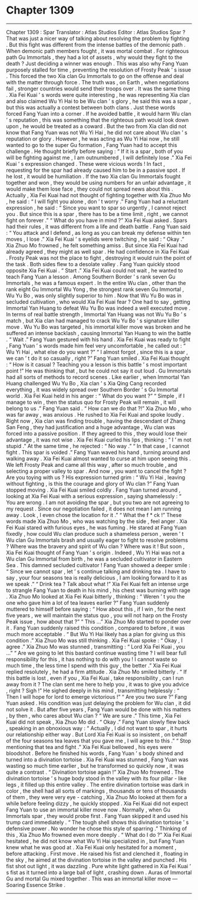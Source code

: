 
# Chapter 1309


---

Chapter 1309 : Spar
Translator :
Atlas Studios
Editor :
Atlas Studios
Spar ?
That was just a nicer way of talking about resolving the problem by fighting .
But this fight was different from the intense battles of the demonic path . When demonic path members fought , it was mortal combat . For righteous path Gu Immortals , they had a lot of assets , why would they fight to the death ? Just deciding a winner was enough .
This was also why Fang Yuan purposely stalled for time , preventing the resolution of Frosty Peak ’ s issue . This forced the two Xia clan Gu Immortals to go on the offense and deal with the matter through force .
The truth was , on Earth , when negotiations fail , stronger countries would send their troops over .
It was the same thing .
Xia Fei Kuai ’ s words were quite interesting , he was representing Xia clan and also claimed Wu Yi Hai to be Wu clan ’ s glory , he said this was a spar , but this was actually a contest between both clans .
Just these words forced Fang Yuan into a corner . If he avoided battle , it would harm Wu clan ’ s reputation , this was something that the righteous path would look down upon , he would be treated as a coward .
But the two from Xia clan did not know that Fang Yuan was not Wu Yi Hai , he did not care about Wu clan ’ s reputation or glory .
However , he was acting as Wu Yi Hai now , he still wanted to go to the super Gu formation , Fang Yuan had to accept this challenge .
He thought briefly before saying : “ If it is a spar , both of you will be fighting against me , I am outnumbered , I will definitely lose .”
Xia Fei Kuai ’ s expression changed .
These were vicious words !
In fact , requesting for the spar had already caused him to be in a passive spot . If he lost , it would be humiliation . If the two Xia clan Gu Immortals fought together and won , they would be using numbers for an unfair advantage , it would make them lose face , they could not spread news about this .
Actually , Xia Fei Kuai had not thought of fighting together with Xia Zhuo Mo , he said : “ I will fight you alone , don ’ t worry .”
Fang Yuan had a reluctant expression , he said : “ Since you want to spar so urgently , I cannot reject you . But since this is a spar , there has to be a time limit , right , we cannot fight on forever .”
“ What do you have in mind ?” Xia Fei Kuai asked .
Spars had their rules , it was different from a life and death battle .
Fang Yuan said : “ You attack and I defend , as long as you can break my defense within ten moves , I lose .”
Xia Fei Kuai ’ s eyelids were twitching , he said : “ Okay .”
Xia Zhuo Mo frowned , he felt something amiss . But since Xia Fei Kuai had already agreed , they might as well spar . He had confidence in Xia Fei Kuai .
Frosty Peak was not the place to fight , destroying it would ruin the point of the task .
Both sides flew to a desolate valley .
Fang Yuan quickly stood opposite Xia Fei Kuai .
“ Start .” Xia Fei Kuai could not wait , he wanted to teach Fang Yuan a lesson .
Among Southern Border ’ s rank seven Gu Immortals , he was a famous expert . In the entire Wu clan , other than the rank eight Gu Immortal Wu Yong , the strongest rank seven Gu Immortal , Wu Yu Bo , was only slightly superior to him . Now that Wu Yu Bo was in secluded cultivation , who would Xia Fei Kuai fear ?
One had to say , getting Immortal Yan Huang to defeat Wu Yu Bo was indeed a well executed move .
In terms of real battle strength , Immortal Yan Huang was not Wu Yu Bo ’ s match , but Xia clan had managed to crack Wu Yu Bo ’ s signature killer move .
Wu Yu Bo was targeted , his immortal killer move was broken and he suffered an intense backlash , causing Immortal Yan Huang to win the battle .
“ Wait .” Fang Yuan gestured with his hand .
Xia Fei Kuai was ready to fight , Fang Yuan ’ s words made him feel very uncomfortable , he called out : “ Wu Yi Hai , what else do you want ?”
“ I almost forgot , since this is a spar , we can ’ t do it so casually , right ?” Fang Yuan smiled .
Xia Fei Kuai thought : “ How is it casual ? Teaching you a lesson is this battle ’ s most important point !”
He was thinking that , but he could not say it out loud .
Gu Immortals had all sorts of methods to record scenes . Like earlier , when Immortal Yan Huang challenged Wu Yu Bo , Xia clan ’ s Xia Qing Cang recorded everything , it was widely spread over Southern Border ’ s Gu Immortal world .
Xia Fei Kuai held in his anger : “ What do you want ?”
“ Simple , if I manage to win , then the status quo for Frosty Peak will remain , it will belong to us .” Fang Yuan said .
“ How can we do that ?!” Xia Zhuo Mo , who was far away , was anxious . He rushed to Xia Fei Kuai and spoke loudly .
Right now , Xia clan was finding trouble , having the descendant of Zhang San Feng , they had justification and a huge advantage , Wu clan was forced into a passive position . If they agreed to this , they would lose their advantage , it was not wise .
Xia Fei Kuai curled his lips , thinking : “ I ’ m not stupid .”
At the same time , he rejected : “ No way .”
“ In that case , I cannot fight . This spar is voided .” Fang Yuan waved his hand , turning around and walking away .
Xia Fei Kuai almost wanted to curse at him upon seeing this .
We left Frosty Peak and came all this way , after so much trouble , and selecting a proper valley to spar . And now , you want to cancel the fight ?
Are you toying with us ?
His expression turned grim : “ Wu Yi Hai , leaving without fighting , is this the courage and glory of Wu clan ?”
Fang Yuan stopped moving .
Xia Fei Kuai smiled coldly .
Fang Yuan turned around , looking at Xia Fei Kuai with a serious expression , saying shamelessly : “ You are wrong . I am not avoiding the spar , but you two are not agreeing to my request . Since our negotiation failed , it does not mean I am running away . Look , I even chose the location for it .”
“ What the f * ck !” These words made Xia Zhuo Mo , who was watching by the side , feel anger .
Xia Fei Kuai stared with furious eyes , he was fuming .
He stared at Fang Yuan fixedly , how could Wu clan produce such a shameless person , weren ’ t Wu clan Gu Immortals brash and usually eager to fight to resolve problems ? Where was the bravery and spirit of Wu clan ? Where was it !
But soon , Xia Fei Kuai thought of Fang Yuan ’ s origin .
Indeed , Wu Yi Hai was not a Wu clan Gu Immortal from birth , he was a secluded cultivator in Eastern Sea .
This damned secluded cultivator !
Fang Yuan showed a deeper smile : “ Since we cannot spar , let ’ s continue talking and drinking tea . I have to say , your four seasons tea is really delicious , I am looking forward to it as we speak .”
“ Drink tea ? Talk about what !” Xia Fei Kuai felt an intense urge to strangle Fang Yuan to death in his mind , his chest was burning with rage .
Xia Zhuo Mo looked at Xia Fei Kuai bitterly , thinking : “ Weren ’ t you the one who gave him a lot of tea leaves earlier ?”
Fang Yuan suddenly muttered to himself before saying : “ How about this , if I win , for the next five years , we will maintain the status quo , you will not harp on the Frosty Peak issue , how about that ?”
“ This …” Xia Zhuo Mo started to ponder over it .
Fang Yuan suddenly raised this condition , compared to before , it was much more acceptable .
“ But Wu Yi Hai likely has a plan for giving us this condition .” Xia Zhuo Mo was still thinking .
Xia Fei Kuai spoke : “ Okay , I agree .”
Xia Zhuo Mo was stunned , transmitting : “ Lord Xia Fei Kuai , you …”
“ Are we going to let this bastard continue wasting time ? I will bear full responsibility for this , it has nothing to do with you ! I cannot waste so much time , the less time I spend with this guy , the better .” Xia Fei Kuai replied resolutely , he had a firm attitude .
Xia Zhuo Mo smiled bitterly .
“ If this battle is lost , even if you , Xia Fei Kuai , take responsibility , can I run away from it ? The clan sent me here to help you , it was to give you advice , right ? Sigh !”
He sighed deeply in his mind , transmitting helplessly : “ Then I will hope for lord to emerge victorious !”
“ Are you two sure ?” Fang Yuan asked .
His condition was just delaying the problem for Wu clan , it did not solve it .
But after five years , Fang Yuan would be done with his matters , by then , who cares about Wu clan ?
“ We are sure .” This time , Xia Fei Kuai did not speak , Xia Zhuo Mo did .
“ Okay .” Fang Yuan slowly flew back , speaking in an obnoxious way : “ Actually , I did not want to spar , it hurts our relationship either way . But Lord Xia Fei Kuai is so insistent , on behalf of the four seasons tea leaves that you gave me , I will agree to this .”
“ Stop mentioning that tea and fight .” Xia Fei Kuai bellowed , his eyes were bloodshot .
Before he finished his words , Fang Yuan ’ s body shined and turned into a divination tortoise .
Xia Fei Kuai was stunned , Fang Yuan was wasting so much time earlier , but he transformed so quickly now , it was quite a contrast .
“ Divination tortoise again !” Xia Zhuo Mo frowned .
The divination tortoise ’ s huge body stood in the valley with its four pillar - like legs , it filled up this entire valley .
The entire divination tortoise was dark in color , the shell had all sorts of markings , thousands or tens of thousands of them , they were very eye - catching , Xia Zhuo Mo looked at them for a while before feeling dizzy , he quickly stopped .
Xia Fei Kuai did not expect Fang Yuan to use an immortal killer move now .
Normally , when Gu Immortals spar , they would probe first . Fang Yuan skipped it and used his trump card immediately .
“ The tough shell shows this divination tortoise ’ s defensive power . No wonder he chose this style of sparring .” Thinking of this , Xia Zhuo Mo frowned even more deeply .
“ What do I do ?” Xia Fei Kuai hesitated , he did not know what Wu Yi Hai specialized in , but Fang Yuan knew what he was good at .
Xia Fei Kuai only hesitated for a moment , before attacking .
First move .
He raised his fist and clenched it , floating in the sky , he aimed at the divination tortoise in the valley and punched .
His fist shot out light , it was dazzling . Pure white light gathered in Xia Fei Kuai ’ s fist as it turned into a large ball of light , crashing down .
Auras of Immortal Gu and mortal Gu mixed together .
This was an immortal killer move — Soaring Essence Strike .

---


